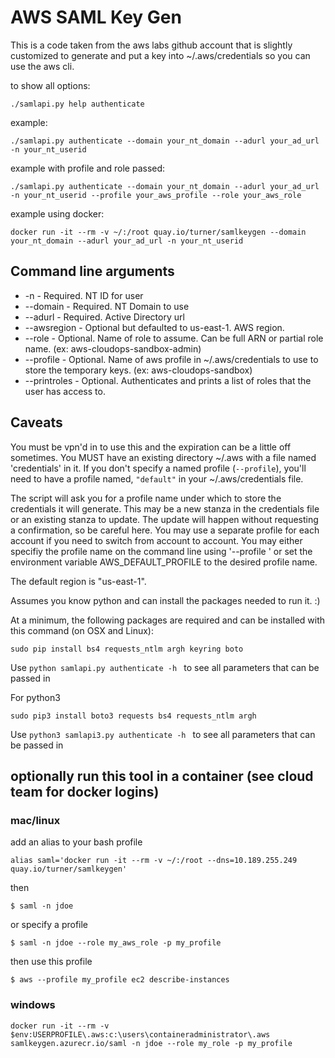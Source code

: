 # AWS SAML Key Gen

This is a code taken from the aws labs github account that is slightly customized to generate and put a key into ~/.aws/credentials so you can use the aws cli.

to show all options:
```
./samlapi.py help authenticate
```

example:
```
./samlapi.py authenticate --domain your_nt_domain --adurl your_ad_url -n your_nt_userid
```

example with profile and role passed:
```
./samlapi.py authenticate --domain your_nt_domain --adurl your_ad_url -n your_nt_userid --profile your_aws_profile --role your_aws_role
```
example using docker:
```
docker run -it --rm -v ~/:/root quay.io/turner/samlkeygen --domain your_nt_domain --adurl your_ad_url -n your_nt_userid
```

## Command line arguments
* -n - Required. NT ID for user
* --domain - Required. NT Domain to use
* --adurl - Required. Active Directory url
* --awsregion - Optional but defaulted to us-east-1. AWS region.
* --role - Optional. Name of role to assume.  Can be full ARN or partial role name.  (ex: aws-cloudops-sandbox-admin)
* --profile - Optional.  Name of aws profile in ~/.aws/credentials to use to store the temporary keys.  (ex: aws-cloudops-sandbox)
* --printroles - Optional.  Authenticates and prints a list of roles that the user has access to.

## Caveats

You must be vpn'd in to use this and the expiration can be a little off sometimes.
You MUST have an existing directory ~/.aws with a file named 'credentials' in it.
If you don't specify a named profile (`--profile`), you'll need to have a profile named, `"default"` in your ~/.aws/credentials file.

The script will ask you for a profile name under which to store the credentials it will generate. This may be a new stanza in the credentials file or an existing stanza to update. The update will happen without requesting a confirmation, so be careful here.
You may use a separate profile for each account if you need to switch from account to account. You may either specifiy the profile name on the command line  using '--profile <profile name>' or set the environment variable AWS_DEFAULT_PROFILE to the desired profile name.

The default region is "us-east-1".

Assumes you know python and can install the packages needed to run it. :)

At a minimum, the following packages are required and can be installed with this command (on OSX and Linux):

`sudo pip install bs4 requests_ntlm argh keyring boto `

Use `python samlapi.py authenticate -h ` to see all parameters that can be passed in

For python3

`sudo pip3 install boto3 requests bs4 requests_ntlm argh `

Use `python3 samlapi3.py authenticate -h ` to see all parameters that can be passed in


## optionally run this tool in a container (see cloud team for docker logins)

### mac/linux

add an alias to your bash profile

```
alias saml='docker run -it --rm -v ~/:/root --dns=10.189.255.249 quay.io/turner/samlkeygen'
```

then

```
$ saml -n jdoe
```

or specify a profile

```
$ saml -n jdoe --role my_aws_role -p my_profile
```

then use this profile

```
$ aws --profile my_profile ec2 describe-instances
```

### windows

```
docker run -it --rm -v $env:USERPROFILE\.aws:c:\users\containeradministrator\.aws samlkeygen.azurecr.io/saml -n jdoe --role my_role -p my_profile
```

